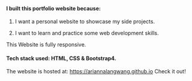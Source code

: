 

#### I built this portfolio website because:  

1) I want a personal website to showcase my side projects.

2) I want to learn and practice some web development skills.  


This Website is fully responsive.


#### Tech stack used: HTML, CSS & Bootstrap4.

The website is hosted at: https://ariannalangwang.github.io  Check it out!
